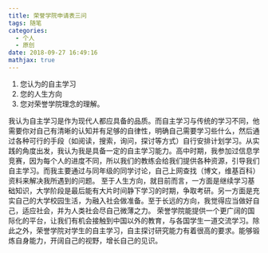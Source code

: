 ```yaml
---
title: 荣誉学院申请表三问
tags: 随笔
categories:
  - 个人
  - 原创
date: 2018-09-27 16:49:16
mathjax: true
---
```

1. 您认为的自主学习
2. 您的人生方向
3. 您对荣誉学院理念的理解。						

我认为自主学习是作为现代人都应具备的品质。而自主学习与传统的学习不同，他需要你对自己有清晰的认知并有足够的自律性，明确自己需要学习些什么，然后通过各种可行的手段（如阅读，搜索，询问，探讨等方式）自行安排计划学习。从实践的角度出发，我认为我是具备一定的自主学习能力。高中时期，我参加过信息学竞赛，因为每个人的进度不同，所以我们的教练会给我们提供各种资源，引导我们自主学习。而我主要通过与同年级的同学讨论，自己上网查找（博文，维基百科）资料来解决我所遇到的问题。
至于人生方向，就目前而言，一方面是继续学习基础知识，大学阶段是最后能有大片时间静下学习的时期，争取考研。另一方面是充实自己的大学校园生活，为融入社会做准备。至于长远的方向，我觉得应当做好自己，适应社会，并为人类社会尽自己微薄之力。
荣誉学院能提供一个更广阔的国际化的平台，让我们有机会接触到中国以外的教育，与各国学生一道交流学习。除此之外，荣誉学院对学生的自主学习，自主探讨研究能力有着很高的要求。能够锻炼自身能力，开阔自己的视野，增长自己的见识。
